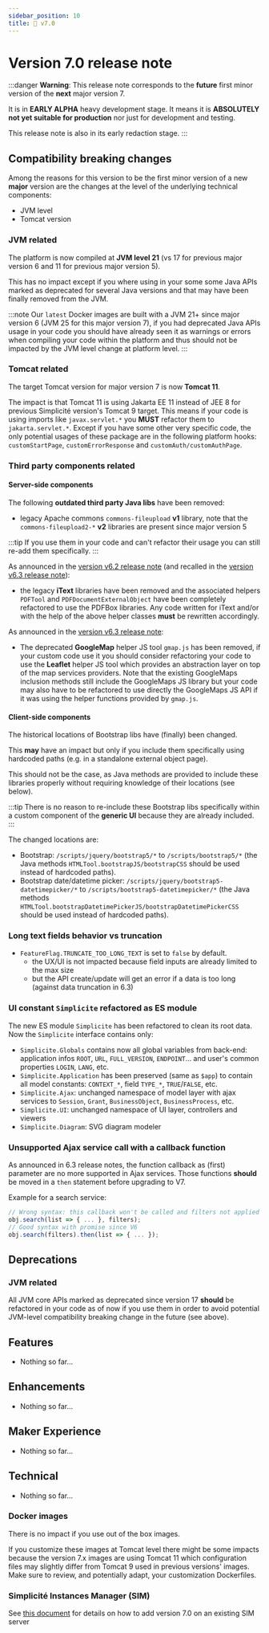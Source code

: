 ```yaml
---
sidebar_position: 10
title: 🚧 v7.0
---
```


Version 7.0 release note
========================

:::danger
**Warning**: This release note corresponds to the **future** first minor version of the **next** major version 7.

It is in **EARLY ALPHA** heavy development stage. It means it is **ABSOLUTELY not yet suitable for production** nor just for development and testing.

This release note is also in its early redaction stage.
:::

Compatibility breaking changes
------------------------------

Among the reasons for this version to be the first minor version of a new **major** version are the changes at the level of the underlying technical components:

- JVM level
- Tomcat version

### JVM related

The platform is now compiled at **JVM level 21** (vs 17 for previous major version 6 and 11 for previous major version 5).

This has no impact except if you where using in your some some Java APIs marked as deprecated for several Java versions
and that may have been finally removed from the JVM.

:::note
Our `latest` Docker images are built with a JVM 21+ since major version 6 (JVM 25 for this major version 7),
if you had deprecated Java APIs usage in your code you should have already seen it as warnings or errors when
compiling your code within the platform and thus should not be impacted by the JVM level change at platform level.
:::

### Tomcat related

The target Tomcat version for major version 7 is now **Tomcat 11**.

The impact is that Tomcat 11 is using Jakarta EE 11 instead of JEE 8 for previous Simplicité version's Tomcat 9 target.
This means if your code is using imports like `javax.servlet.*` you **MUST** refactor them to `jakarta.servlet.*`.
Except if you have some other very specific code, the only potential usages of these package are in the following platform hooks:
`customStartPage`, `customErrorResponse` and `customAuth/customAuthPage`.

### Third party components related

#### Server-side components

The following **outdated third party Java libs** have been removed:

- legacy Apache commons `commons-fileupload` **v1** library,
  note that the `commons-fileupload2-*` **v2** libraries are present since major version 5

:::tip
If you use them in your code and can't refactor their usage you can still re-add them specifically.
:::

As announced in the [version v6.2 release note](v6-2#deprecated-features) (and recalled in the [version v6.3 release note](v6-3#deprecations)):

- the legacy **iText** libraries have been removed and the associated helpers `PDFTool` and `PDFDocumentExternalObject`
  have been completely refactored to use the PDFBox libraries.
  Any code written for iText and/or with the help of the above helper classes **must** be rewritten accordingly.

As announced in the [version v6.3 release note](v6-3#deprecations):

- The deprecated **GoogleMap** helper JS tool `gmap.js` has been removed, if your custom code use it you should consider
  refactoring your code to use the **Leaflet** helper JS tool which provides an abstraction layer on top of the map services providers.
  Note that the existing GoogleMaps inclusion methods still include the GoogleMaps JS library
  but your code may also have to be refactored to use directly the GoogleMaps JS API if it was using the helper functions provided by `gmap.js`.

#### Client-side components

The historical locations of Bootstrap libs have (finally) been changed.

This **may** have an impact but only if you include them specifically using hardcoded paths (e.g. in a standalone external object page).

This should not be the case, as Java methods are provided to include these libraries properly without requiring knowledge of their locations (see below).

:::tip
There is no reason to re-include these Bootstrap libs specifically within a custom component
of the **generic UI** because they are already included.
:::

The changed locations are:

- Bootstrap: `/scripts/jquery/bootstrap5/*` to `/scripts/bootstrap5/*`
  (the Java methods `HTMLTool.bootstrapJS/bootstrapCSS` should be used instead of hardcoded paths).
- Bootstrap date/datetime picker: `/scripts/jquery/bootstrap5-datetimepicker/*` to `/scripts/bootstrap5-datetimepicker/*`
  (the Java methods `HTMLTool.bootstrapDatetimePickerJS/bootstrapDatetimePickerCSS` should be used instead of hardcoded paths).

### Long text fields behavior vs truncation

- `FeatureFlag.TRUNCATE_TOO_LONG_TEXT` is set to `false` by default.
  - the UX/UI is not impacted because field inputs are already limited to the max size
  - but the API create/update will get an error if a data is too long (against data truncation in 6.3)

### UI constant `Simplicite` refactored as ES module

The new ES module `Simplicite` has been refactored to clean its root data. Now the `Simplicite` interface contains only:

- `Simplicite.Globals` contains now all global variables from back-end: application infos `ROOT`, `URL`, `FULL_VERSION`, `ENDPOINT`... and user's common properties `LOGIN`, `LANG`, etc.
- `Simplicite.Application` has been preserved (same as `$app`) to contain all model constants: `CONTEXT_*`, field `TYPE_*`, `TRUE`/`FALSE`, etc.
- `Simplicite.Ajax`: unchanged namespace of model layer with ajax services to `Session`, `Grant`, `BusinessObject`, `BusinessProcess`, etc.
- `Simplicite.UI`: unchanged namespace of UI layer, controllers and viewers
- `Simplicite.Diagram`: SVG diagram modeler

### Unsupported Ajax service call with a callback function

As announced in 6.3 release notes, the function callback as (first) parameter are no more supported in Ajax services.
Those functions **should** be moved in a `then` statement before upgrading to V7.

Example for a search service:

```js
// Wrong syntax: this callback won't be called and filters not applied correctly
obj.search(list => { ... }, filters); 
// Good syntax with promise since V6
obj.search(filters).then(list => { ... });
```

Deprecations
------------

### JVM related

All JVM core APIs marked as deprecated since version 17 **should** be refactored in your code as of now if you use them
in order to avoid potential JVM-level compatibility breaking change in the future (see above).

Features
--------

- Nothing so far...

Enhancements
------------

- Nothing so far...

Maker Experience
----------------

- Nothing so far...

Technical
----------

- Nothing so far...

### Docker images

There is no impact if you use out of the box images.

If you customize these images at Tomcat level there might be some impacts because the version 7.x images are using Tomcat 11 which
configuration files may slightly differ from Tomcat 9 used in previous versions' images.
Make sure to review, and potentially adapt, your customization Dockerfiles.

### Simplicité Instances Manager (SIM)

See [this document](../add-to-sim/v7.md) for details on how to add version 7.0 on an existing SIM server
